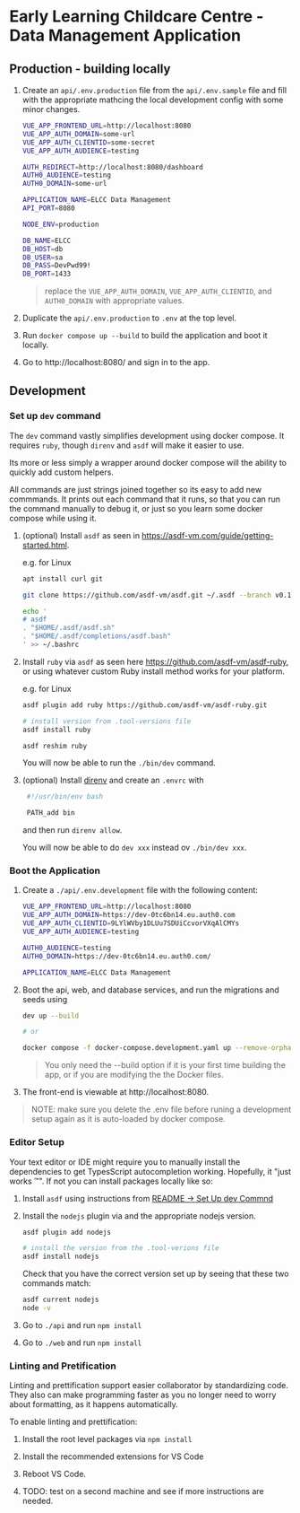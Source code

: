 # Early Learning Childcare Centre - Data Management Application

## Production - building locally

1. Create an `api/.env.production` file from the `api/.env.sample` file and fill with the appropriate mathcing the local development config with some minor changes.
   ```bash
   VUE_APP_FRONTEND_URL=http://localhost:8080
   VUE_APP_AUTH_DOMAIN=some-url
   VUE_APP_AUTH_CLIENTID=some-secret
   VUE_APP_AUTH_AUDIENCE=testing

   AUTH_REDIRECT=http://localhost:8080/dashboard
   AUTH0_AUDIENCE=testing
   AUTH0_DOMAIN=some-url

   APPLICATION_NAME=ELCC Data Management
   API_PORT=8080

   NODE_ENV=production

   DB_NAME=ELCC
   DB_HOST=db
   DB_USER=sa
   DB_PASS=DevPwd99!
   DB_PORT=1433
   ```

   > replace the `VUE_APP_AUTH_DOMAIN`, `VUE_APP_AUTH_CLIENTID`, and `AUTH0_DOMAIN` with appropriate values.

6. Duplicate the `api/.env.production` to `.env` at the top level.

7. Run `docker compose up --build` to build the application and boot it locally.

8. Go to http://localhost:8080/ and sign in to the app.

## Development

### Set up `dev` command

The `dev` command vastly simplifies development using docker compose. It requires `ruby`, though `direnv` and `asdf` will make it easier to use.

Its more or less simply a wrapper around docker compose will the ability to quickly add custom helpers.

All commands are just strings joined together so its easy to add new commmands. It prints out each command that it runs, so that you can run the command manually to debug it, or just so you learn some docker compose while using it.

1. (optional) Install `asdf` as seen in https://asdf-vm.com/guide/getting-started.html.

   e.g. for Linux

   ```bash
   apt install curl git

   git clone https://github.com/asdf-vm/asdf.git ~/.asdf --branch v0.12.0

   echo '
   # asdf
   . "$HOME/.asdf/asdf.sh"
   . "$HOME/.asdf/completions/asdf.bash"
   ' >> ~/.bashrc
   ```

2. Install `ruby` via `asdf` as seen here https://github.com/asdf-vm/asdf-ruby, or using whatever custom Ruby install method works for your platform.

   e.g. for Linux

   ```bash
   asdf plugin add ruby https://github.com/asdf-vm/asdf-ruby.git

   # install version from .tool-versions file
   asdf install ruby

   asdf reshim ruby
   ```

   You will now be able to run the `./bin/dev` command.

3. (optional) Install [direnv](https://direnv.net/) and create an `.envrc` with

   ```bash
    #!/usr/bin/env bash

    PATH_add bin
   ```

   and then run `direnv allow`.

   You will now be able to do `dev xxx` instead ov `./bin/dev xxx`.

### Boot the Application

1. Create a `./api/.env.development` file with the following content:

   ```bash
   VUE_APP_FRONTEND_URL=http://localhost:8080
   VUE_APP_AUTH_DOMAIN=https://dev-0tc6bn14.eu.auth0.com
   VUE_APP_AUTH_CLIENTID=9LYlWVby1DLUu7SDUiCcvorVXqAlCMYs
   VUE_APP_AUTH_AUDIENCE=testing

   AUTH0_AUDIENCE=testing
   AUTH0_DOMAIN=https://dev-0tc6bn14.eu.auth0.com/

   APPLICATION_NAME=ELCC Data Management
   ```

2. Boot the api, web, and database services, and run the migrations and seeds using

   ```bash
   dev up --build

   # or

   docker compose -f docker-compose.development.yaml up --remove-orphans --build
   ```

   > You only need the --build option if it is your first time building the app, or if you are modifying the the Docker files.

3. The front-end is viewable at http://localhost:8080.

> NOTE: make sure you delete the .env file before runing a development setup again as it is auto-loaded by docker compose.

### Editor Setup

Your text editor or IDE might require you to manually install the dependencies to get TypesScript autocompletion working. Hopefully, it "just works :tm:". If not you can install packages locally like so:

1. Install `asdf` using instructions from [README -> Set Up dev Commnd](./README.md#set-up-dev-command)

2. Install the `nodejs` plugin via and the appropriate nodejs version.

   ```bash
   asdf plugin add nodejs

   # install the version from the .tool-verions file
   asdf install nodejs
   ```

   Check that you have the correct version set up by seeing that these two commands match:

   ```bash
   asdf current nodejs
   node -v
   ```

3. Go to `./api` and run `npm install`

4. Go to `./web` and run `npm install`

### Linting and Pretification

Linting and prettification support easier collaborator by standardizing code.
They also can make programming faster as you no longer need to worry about formatting, as it happens automatically.

To enable linting and prettification:

1. Install the root level packages via `npm install`

2. Install the recommended extensions for VS Code

3. Reboot VS Code.

4. TODO: test on a second machine and see if more instructions are needed.
